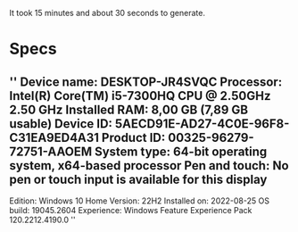 It took 15 minutes and about 30 seconds to generate.
# Specs
''
Device name:	DESKTOP-JR4SVQC
Processor:		Intel(R) Core(TM) i5-7300HQ CPU @ 2.50GHz   2.50 GHz
Installed RAM:	8,00 GB (7,89 GB usable)
Device ID:		5AECD91E-AD27-4C0E-96F8-C31EA9ED4A31
Product ID:		00325-96279-72751-AAOEM
System type:	64-bit operating system, x64-based processor
Pen and touch:	No pen or touch input is available for this display
---
Edition:		Windows 10 Home
Version:		22H2
Installed on:	2022-08-25
OS build:		19045.2604
Experience:		Windows Feature Experience Pack 120.2212.4190.0
''
